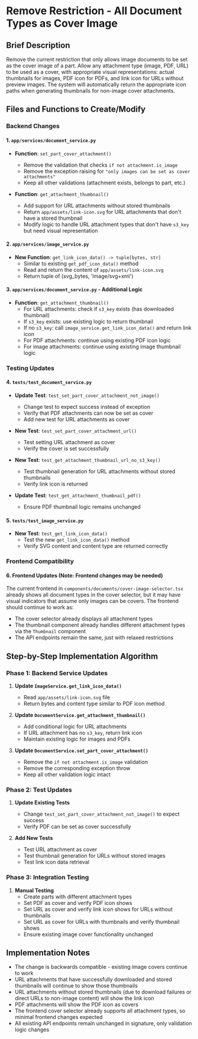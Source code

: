 # Remove Restriction - All Document Types as Cover Image

## Brief Description

Remove the current restriction that only allows image documents to be set as the cover image of a part. Allow any attachment type (image, PDF, URL) to be used as a cover, with appropriate visual representations: actual thumbnails for images, PDF icon for PDFs, and link icon for URLs without preview images. The system will automatically return the appropriate icon paths when generating thumbnails for non-image cover attachments.

## Files and Functions to Create/Modify

### Backend Changes

#### 1. `app/services/document_service.py`
- **Function**: `set_part_cover_attachment()`
  - Remove the validation that checks `if not attachment.is_image`
  - Remove the exception raising for `"only images can be set as cover attachments"`
  - Keep all other validations (attachment exists, belongs to part, etc.)

- **Function**: `get_attachment_thumbnail()`
  - Add support for URL attachments without stored thumbnails
  - Return `app/assets/link-icon.svg` for URL attachments that don't have a stored thumbnail
  - Modify logic to handle URL attachment types that don't have `s3_key` but need visual representation

#### 2. `app/services/image_service.py`
- **New Function**: `get_link_icon_data() -> tuple[bytes, str]`
  - Similar to existing `get_pdf_icon_data()` method
  - Read and return the content of `app/assets/link-icon.svg`
  - Return tuple of (svg_bytes, 'image/svg+xml')

#### 3. `app/services/document_service.py` - Additional Logic
- **Function**: `get_attachment_thumbnail()`
  - For URL attachments: check if `s3_key` exists (has downloaded thumbnail)
  - If `s3_key` exists: use existing logic to return thumbnail
  - If no `s3_key`: call `image_service.get_link_icon_data()` and return link icon
  - For PDF attachments: continue using existing PDF icon logic
  - For image attachments: continue using existing image thumbnail logic

### Testing Updates

#### 4. `tests/test_document_service.py`
- **Update Test**: `test_set_part_cover_attachment_not_image()`
  - Change test to expect success instead of exception
  - Verify that PDF attachments can now be set as cover
  - Add new test for URL attachments as cover

- **New Test**: `test_set_part_cover_attachment_url()`
  - Test setting URL attachment as cover
  - Verify the cover is set successfully

- **New Test**: `test_get_attachment_thumbnail_url_no_s3_key()`
  - Test thumbnail generation for URL attachments without stored thumbnails
  - Verify link icon is returned

- **Update Test**: `test_get_attachment_thumbnail_pdf()`
  - Ensure PDF thumbnail logic remains unchanged

#### 5. `tests/test_image_service.py`
- **New Test**: `test_get_link_icon_data()`
  - Test the new `get_link_icon_data()` method
  - Verify SVG content and content type are returned correctly

### Frontend Compatibility

#### 6. Frontend Updates (Note: Frontend changes may be needed)
The current frontend in `components/documents/cover-image-selector.tsx` already shows all document types in the cover selector, but it may have visual indicators that assume only images can be covers. The frontend should continue to work as:

- The cover selector already displays all attachment types
- The thumbnail component already handles different attachment types via the `Thumbnail` component
- The API endpoints remain the same, just with relaxed restrictions

## Step-by-Step Implementation Algorithm

### Phase 1: Backend Service Updates
1. **Update `ImageService.get_link_icon_data()`**
   - Read `app/assets/link-icon.svg` file
   - Return bytes and content type similar to PDF icon method

2. **Update `DocumentService.get_attachment_thumbnail()`**
   - Add conditional logic for URL attachments
   - If URL attachment has no `s3_key`, return link icon
   - Maintain existing logic for images and PDFs

3. **Update `DocumentService.set_part_cover_attachment()`**  
   - Remove the `if not attachment.is_image` validation
   - Remove the corresponding exception throw
   - Keep all other validation logic intact

### Phase 2: Test Updates
1. **Update Existing Tests**
   - Change `test_set_part_cover_attachment_not_image()` to expect success
   - Verify PDF can be set as cover successfully

2. **Add New Tests**
   - Test URL attachment as cover  
   - Test thumbnail generation for URLs without stored images
   - Test link icon data retrieval

### Phase 3: Integration Testing
1. **Manual Testing**
   - Create parts with different attachment types
   - Set PDF as cover and verify PDF icon shows
   - Set URL as cover and verify link icon shows for URLs without thumbnails
   - Set URL as cover for URLs with thumbnails and verify thumbnail shows
   - Ensure existing image cover functionality unchanged

## Implementation Notes

- The change is backwards compatible - existing image covers continue to work
- URL attachments that have successfully downloaded and stored thumbnails will continue to show those thumbnails
- URL attachments without stored thumbnails (due to download failures or direct URLs to non-image content) will show the link icon
- PDF attachments will show the PDF icon as covers
- The frontend cover selector already supports all attachment types, so minimal frontend changes expected
- All existing API endpoints remain unchanged in signature, only validation logic changes